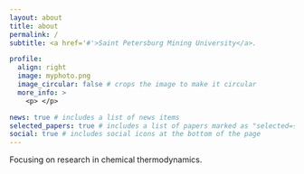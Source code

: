 ```yaml
---
layout: about
title: about
permalink: /
subtitle: <a href='#'>Saint Petersburg Mining University</a>.

profile:
  align: right
  image: myphoto.png
  image_circular: false # crops the image to make it circular
  more_info: >
    <p> </p>

news: true # includes a list of news items
selected_papers: true # includes a list of papers marked as "selected={true}"
social: true # includes social icons at the bottom of the page
---
```


Focusing on research in chemical thermodynamics.
